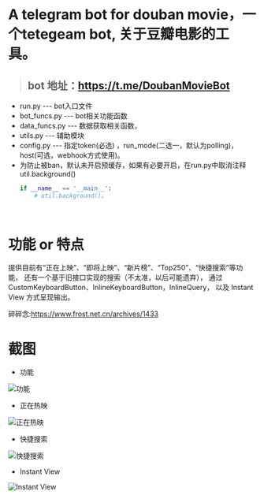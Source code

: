 A telegram bot for douban movie，一个tetegeam bot, 关于豆瓣电影的工具。
====
> ## bot 地址：https://t.me/DoubanMovieBot

* run.py --- bot入口文件
* bot_funcs.py --- bot相关功能函数
* data_funcs.py --- 数据获取相关函数，
* utils.py --- 辅助模块
* config.py --- 指定token(必选) ，run_mode(二选一，默认为polling)，host(可选，webhook方式使用)。
* 为防止被ban，默认未开启预缓存，如果有必要开启，在run.py中取消注释 util.background()
  ```python
  if __name__ == '__main__': 
      # util.background()。
      
 
功能 or 特点
====
提供目前有“正在上映”、“即将上映”、“新片榜”、“Top250”、“快捷搜索”等功能，
还有一个基于旧接口实现的搜索（不太准，以后可能遗弃），
通过CustomKeyboardButton、InlineKeyboardButton，InlineQuery，
以及 Instant View 方式呈现输出。

碎碎念:https://www.frost.net.cn/archives/1433

截图
====
* 功能

![功能](functions.jpg)
* 正在热映

![正在热映](nowplaying.jpg)
* 快捷搜索

![快捷搜索](shortcut_search.png)
* Instant View

![Instant View](InstantView.jpg)


